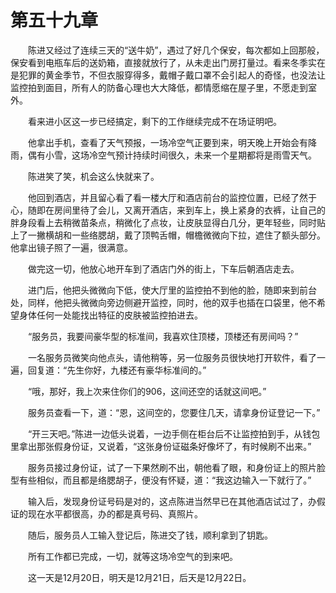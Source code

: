 #	第五十九章

　　陈进又经过了连续三天的“送牛奶”，遇过了好几个保安，每次都如上回那般，保安看到电瓶车后的送奶箱，直接就放行了，从未走出门房打量过。看来冬季实在是犯罪的黄金季节，不但衣服穿得多，戴帽子戴口罩不会引起人的奇怪，也没法让监控拍到面目，所有人的防备心理也大大降低，都情愿缩在屋子里，不愿走到室外。

　　看来进小区这一步已经搞定，剩下的工作继续完成不在场证明吧。

　　他拿出手机，查看了天气预报，一场冷空气正要到来，明天晚上开始会有降雨，偶有小雪，这场冷空气预计持续时间很久，未来一个星期都将是雨雪天气。

　　陈进笑了笑，机会这么快就来了。

　　他回到酒店，并且留心看了看一楼大厅和酒店前台的监控位置，已经了然于心，随即在房间里待了会儿，又离开酒店，来到车上，换上紧身的衣裤，让自己的胖身段看上去稍微苗条点，稍微化了点妆，让皮肤显得白几分，更年轻些，同时贴上了一撇横胡和一些络腮胡，戴了顶鸭舌帽，帽檐微微向下拉，遮住了额头部分。他拿出镜子照了一遍，很满意。

　　做完这一切，他放心地开车到了酒店门外的街上，下车后朝酒店走去。

　　进门后，他把头微微向下低，使大厅里的监控拍不到他的脸，随即来到前台处，同样，他把头微微向旁边侧避开监控，同时，他的双手也插在口袋里，他不希望身体任何一处能找出特征的皮肤被监控拍进去。

　　“服务员，我要间豪华型的标准间，我喜欢住顶楼，顶楼还有房间吗？”

　　一名服务员微笑向他点头，请他稍等，另一位服务员很快地打开软件，看了一遍，回复道：“先生你好，九楼还有豪华标准间的。”

　　“哦，那好，我上次来住你们的906，这间还空的话就这间吧。”

　　服务员查看一下，道：“恩，这间空的，您要住几天，请拿身份证登记一下。”

　　“开三天吧。”陈进一边低头说着，一边手侧在柜台后不让监控拍到手，从钱包里拿出那张假身份证，又说着，“这张身份证磁条好像坏了，有时候刷不出来。”

　　服务员接过身份证，试了一下果然刷不出，朝他看了眼，和身份证上的照片脸型有些相似，而且都是络腮胡子，便没有怀疑，道：“我这边输入一下就行了。”

　　输入后，发现身份证号码是对的，这点陈进当然早已在其他酒店试过了，办假证的现在水平都很高，办的都是真号码、真照片。

　　随后，服务员人工输入登记后，陈进交了钱，顺利拿到了钥匙。

　　所有工作都已完成，一切，就等这场冷空气的到来吧。

　　这一天是12月20日，明天是12月21日，后天是12月22日。
